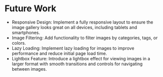 # Future Work

- Responsive Design: Implement a fully responsive layout to ensure the image gallery looks great on all devices, including tablets and smartphones.
- Image Filtering: Add functionality to filter images by categories, tags, or colors.
- Lazy Loading: Implement lazy loading for images to improve performance and reduce initial page load time.
- Lightbox Feature: Introduce a lightbox effect for viewing images in a larger format with smooth transitions and controls for navigating between images.
